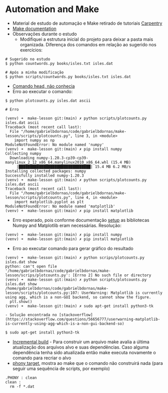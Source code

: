 Automation and Make
===

- Material de estudo de automação e Make retirado de tutoriais [Carpentry](http://swcarpentry.github.io/make-novice/)
- [Make documentation](https://www.gnu.org/software/make/)
- Observações durante o estudo
  - Modifiquei a estrutura inicial do projeto para deixar a pasta mais organizada. Diferença dos comandos em relação ao sugerido nos exercícios:
```
# Sugerido no estudo
$ python countwords.py books/isles.txt isles.dat

# Após a minha modificação
$ python scripts/countwords.py books/isles.txt isles.dat
```
- [Comando head, não conhecia](/20210528-comando-head.md)
- Erro ao executar o comando:
```
$ python plotcounts.py isles.dat ascii

# Erro

(venv) ➜  make-lesson git:(main) ✗ python scripts/plotcounts.py isles.dat ascii
Traceback (most recent call last):
  File "/home/gabrielbdornas/code/gabrielbdornas/make-lesson/scripts/plotcounts.py", line 3, in <module>
    import numpy as np
ModuleNotFoundError: No module named 'numpy'
(venv) ➜  make-lesson git:(main) ✗ pip install numpy
Collecting numpy
  Downloading numpy-1.20.3-cp39-cp39-manylinux_2_12_x86_64.manylinux2010_x86_64.whl (15.4 MB)
     |████████████████████████████████| 15.4 MB 6.2 MB/s
Installing collected packages: numpy
Successfully installed numpy-1.20.3
(venv) ➜  make-lesson git:(main) ✗ python scripts/plotcounts.py isles.dat ascii
Traceback (most recent call last):
  File "/home/gabrielbdornas/code/gabrielbdornas/make-lesson/scripts/plotcounts.py", line 4, in <module>
    import matplotlib.pyplot as plt
ModuleNotFoundError: No module named 'matplotlib'
(venv) ➜  make-lesson git:(main) ✗ pip install matplotlib
```
  - Erro esperado, pois conforme documentação [setup](http://swcarpentry.github.io/make-novice/setup.html) as bibliotecas Numpy and Matplotlib eram necessárias. Resolução:
```
(venv) ➜  make-lesson git:(main) ✗ pip install numpy
(venv) ➜  make-lesson git:(main) ✗ pip install matplotlib
```

  - Erro ao executar comando para gerar gráfico do resultado
```
(venv) ➜  make-lesson git:(main) ✗ python scrips/plotcounts.py isles.dat show
python: can't open file '/home/gabrielbdornas/code/gabrielbdornas/make-lesson/scrips/plotcounts.py': [Errno 2] No such file or directory
(venv) ➜  make-lesson git:(main) ✗ python scripts/plotcounts.py isles.dat show
/home/gabrielbdornas/code/gabrielbdornas/make-lesson/scripts/plotcounts.py:107: UserWarning: Matplotlib is currently using agg, which is a non-GUI backend, so cannot show the figure.
  plt.show()
(venv) ➜  make-lesson git:(main) ✗ sudo apt-get install python3-tk
```
    - Solução encontrada no [stackoverflow](https://stackoverflow.com/questions/56656777/userwarning-matplotlib-is-currently-using-agg-which-is-a-non-gui-backend-so)
```
$ sudo apt-get install python3-tk
```
  - [Incremental build](http://swcarpentry.github.io/make-novice/reference#incremental-build) - Para construir um arquivo make avalia a última atualização dos arquivos alvo e suas dependências. Caso alguma dependência tenha sido atualizada então make executa novamente o comando para recriar o alvo
  - [phony target](http://swcarpentry.github.io/make-novice/reference#phony-target), mostra ao make que o comando não construirá nada (para seguir uma sequência de scripts, por exemplo)
```
.PHONY : clean
clean :
  rm -f *.dat
```
